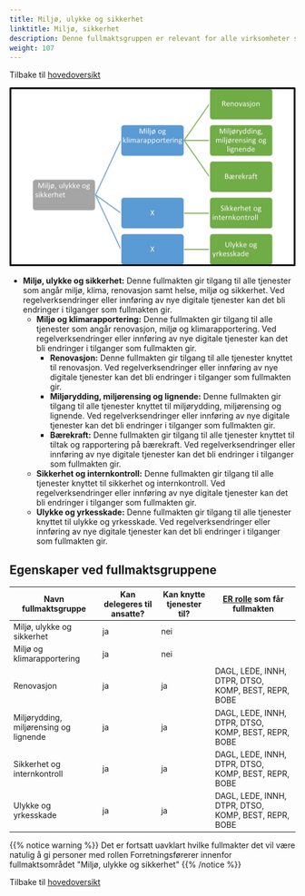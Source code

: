```yaml
---
title: Miljø, ulykke og sikkerhet
linktitle: Miljø, sikkerhet
description: Denne fullmaktsgruppen er relevant for alle virksomheter som skal utføre tjenester relatert til mlijø, ulykke og sikkerhet
weight: 107
---
```

Tilbake til [hovedoversikt](/authorization/modules/accessgroups/type-accessgroups/versjon-3/#oversikt-over-fullmaktsgrupper)

![Miljø, ulykke og sikkerhet](mus3.jpg "Miljø, ulykke og sikkerhet")
- **Miljø, ulykke og sikkerhet:** Denne fullmakten gir tilgang til alle tjenester som angår miljø, klima, renovasjon samt helse, miljø og sikkerhet. Ved regelverksendringer eller innføring av nye digitale tjenester kan det bli endringer i tilganger som fullmakten gir. 
	- **Miljø og klimarapportering:** Denne fullmakten gir tilgang til alle tjenester som angår renovasjon, miljø og klimarapportering. Ved regelverksendringer eller innføring av nye digitale tjenester kan det bli endringer i tilganger som fullmakten gir. 
		- **Renovasjon:** Denne fullmakten gir tilgang til alle tjenester knyttet til renovasjon. Ved regelverksendringer eller innføring av nye digitale tjenester kan det bli endringer i tilganger som fullmakten gir. 
        - **Miljørydding, miljørensing og lignende:** Denne fullmakten gir tilgang til alle tjenester knyttet til miljørydding, miljørensing og lignende. Ved regelverksendringer eller innføring av nye digitale tjenester kan det bli endringer i tilganger som fullmakten gir. 
        - **Bærekraft:** Denne fullmakten gir tilgang til alle tjenester knyttet til tiltak og rapportering på bærekraft. Ved regelverksendringer eller innføring av nye digitale tjenester kan det bli endringer i tilganger som fullmakten gir.
	- **Sikkerhet og internkontroll:** Denne fullmakten gir tilgang til alle tjenester knyttet til sikkerhet og internkontroll. Ved regelverksendringer eller innføring av nye digitale tjenester kan det bli endringer i tilganger som fullmakten gir. 
	- **Ulykke og yrkesskade:** Denne fullmakten gir tilgang til alle tjenester knyttet til ulykke og yrkesskade. Ved regelverksendringer eller innføring av nye digitale tjenester kan det bli endringer i tilganger som fullmakten gir. 


## Egenskaper ved fullmaktsgruppene
|Navn fullmaktsgruppe|Kan delegeres til ansatte?|Kan knytte tjenester til?|[ER rolle](/authorization/modules/accessgroups/register_er/#rolletyper-fra-enhetsregisteret) som får fullmakten|
|---|---|---|---|
|Miljø, ulykke og sikkerhet| ja|nei||
|Miljø og klimarapportering|ja|nei||
|Renovasjon|ja|ja|DAGL, LEDE, INNH, DTPR, DTSO, KOMP, BEST, REPR, BOBE|
|Miljørydding, miljørensing og lignende|ja|ja|DAGL, LEDE, INNH, DTPR, DTSO, KOMP, BEST, REPR, BOBE|
|Sikkerhet og internkontroll|ja|ja|DAGL, LEDE, INNH, DTPR, DTSO, KOMP, BEST, REPR, BOBE|
|Ulykke og yrkesskade|ja|ja|DAGL, LEDE, INNH, DTPR, DTSO, KOMP, BEST, REPR, BOBE|

{{% notice warning %}} Det er fortsatt uavklart hvilke fullmakter det vil være natulig å gi personer med rollen Forretningsførerer innenfor fullmaktsområdet "Miljø, ulykke og sikkerhet" {{% /notice %}}


Tilbake til [hovedoversikt](/authorization/modules/accessgroups/type-accessgroups/versjon-3/#oversikt-over-fullmaktsgrupper)
